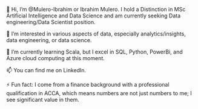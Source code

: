 👋 Hi, I’m @Mulero-Ibrahim or Ibrahim Mulero. I hold a Distinction in MSc Artificial Intelligence and Data Science and am currently seeking Data engineering/Data Scientist position.

👀 I’m interested in various aspects of data, especially analytics/insights, data engineering, or data science.

🌱 I’m currently learning Scala, but I excel in SQL, Python, PowerBi, and Azure cloud computing at this moment.

📫 You can find me on LinkedIn.

⚡ Fun fact: I come from a finance background with a professional qualification in ACCA, which means numbers are not just numbers to me; I see significant value in them.
